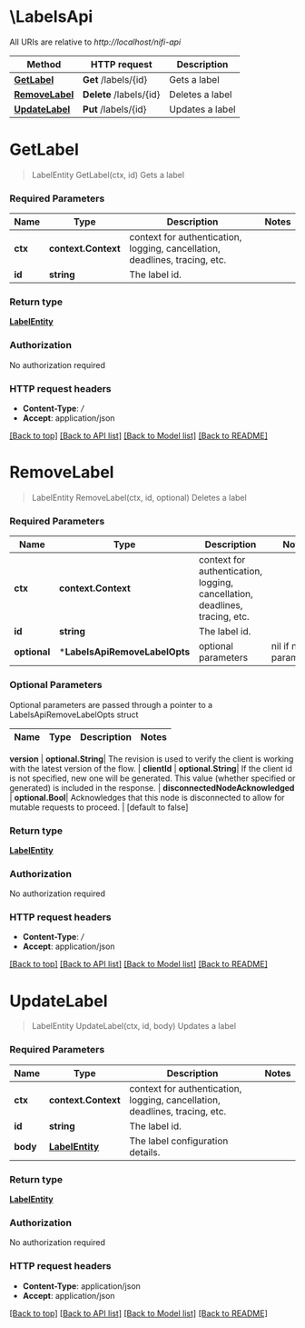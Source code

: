# \LabelsApi

All URIs are relative to *http://localhost/nifi-api*

Method | HTTP request | Description
------------- | ------------- | -------------
[**GetLabel**](LabelsApi.md#GetLabel) | **Get** /labels/{id} | Gets a label
[**RemoveLabel**](LabelsApi.md#RemoveLabel) | **Delete** /labels/{id} | Deletes a label
[**UpdateLabel**](LabelsApi.md#UpdateLabel) | **Put** /labels/{id} | Updates a label


# **GetLabel**
> LabelEntity GetLabel(ctx, id)
Gets a label



### Required Parameters

Name | Type | Description  | Notes
------------- | ------------- | ------------- | -------------
 **ctx** | **context.Context** | context for authentication, logging, cancellation, deadlines, tracing, etc.
  **id** | **string**| The label id. | 

### Return type

[**LabelEntity**](LabelEntity.md)

### Authorization

No authorization required

### HTTP request headers

 - **Content-Type**: */*
 - **Accept**: application/json

[[Back to top]](#) [[Back to API list]](../README.md#documentation-for-api-endpoints) [[Back to Model list]](../README.md#documentation-for-models) [[Back to README]](../README.md)

# **RemoveLabel**
> LabelEntity RemoveLabel(ctx, id, optional)
Deletes a label



### Required Parameters

Name | Type | Description  | Notes
------------- | ------------- | ------------- | -------------
 **ctx** | **context.Context** | context for authentication, logging, cancellation, deadlines, tracing, etc.
  **id** | **string**| The label id. | 
 **optional** | ***LabelsApiRemoveLabelOpts** | optional parameters | nil if no parameters

### Optional Parameters
Optional parameters are passed through a pointer to a LabelsApiRemoveLabelOpts struct

Name | Type | Description  | Notes
------------- | ------------- | ------------- | -------------

 **version** | **optional.String**| The revision is used to verify the client is working with the latest version of the flow. | 
 **clientId** | **optional.String**| If the client id is not specified, new one will be generated. This value (whether specified or generated) is included in the response. | 
 **disconnectedNodeAcknowledged** | **optional.Bool**| Acknowledges that this node is disconnected to allow for mutable requests to proceed. | [default to false]

### Return type

[**LabelEntity**](LabelEntity.md)

### Authorization

No authorization required

### HTTP request headers

 - **Content-Type**: */*
 - **Accept**: application/json

[[Back to top]](#) [[Back to API list]](../README.md#documentation-for-api-endpoints) [[Back to Model list]](../README.md#documentation-for-models) [[Back to README]](../README.md)

# **UpdateLabel**
> LabelEntity UpdateLabel(ctx, id, body)
Updates a label



### Required Parameters

Name | Type | Description  | Notes
------------- | ------------- | ------------- | -------------
 **ctx** | **context.Context** | context for authentication, logging, cancellation, deadlines, tracing, etc.
  **id** | **string**| The label id. | 
  **body** | [**LabelEntity**](LabelEntity.md)| The label configuration details. | 

### Return type

[**LabelEntity**](LabelEntity.md)

### Authorization

No authorization required

### HTTP request headers

 - **Content-Type**: application/json
 - **Accept**: application/json

[[Back to top]](#) [[Back to API list]](../README.md#documentation-for-api-endpoints) [[Back to Model list]](../README.md#documentation-for-models) [[Back to README]](../README.md)

